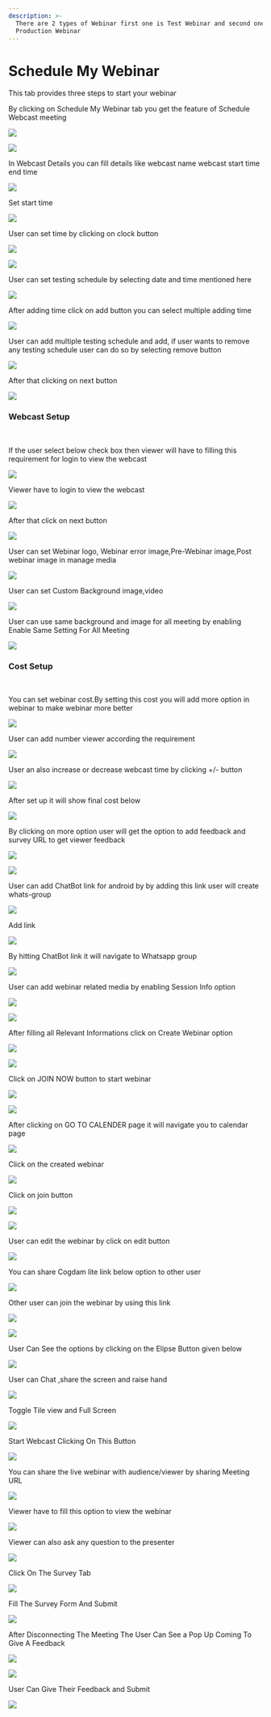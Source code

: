 ```yaml
---
description: >-
  There are 2 types of Webinar first one is Test Webinar and second one is
  Production Webinar
---
```


# Schedule My Webinar

This tab provides three steps to start your webinar

By clicking on Schedule My Webinar tab you get the feature of Schedule Webcast meeting 

![](.gitbook/assets/image%20%28422%29.png)

![](.gitbook/assets/image%20%28436%29.png)

In Webcast Details you can fill details like webcast name webcast start time end time

![](.gitbook/assets/image%20%28392%29.png)

Set start time

![](.gitbook/assets/image%20%28432%29.png)

User can set time by clicking on clock button

![](.gitbook/assets/image%20%28415%29.png)

![](.gitbook/assets/image%20%28410%29.png)

User can set testing schedule by selecting date and time mentioned here

![](.gitbook/assets/image%20%28419%29.png)

After adding time click on add button you can select multiple adding time

![](.gitbook/assets/image%20%28433%29.png)

User can add multiple testing schedule and add, if user wants to remove any testing schedule user can do so by selecting remove button

![](.gitbook/assets/image%20%28438%29.png)

After that clicking on next button

![](.gitbook/assets/image%20%28393%29.png)

###  Webcast Setup <a id="webcast-setup"></a>

‌

If the user select below check box then viewer will have to filling this requirement for login to view the webcast

![](.gitbook/assets/image%20%28428%29.png)

Viewer have to login to view the webcast

![](.gitbook/assets/image%20%28429%29.png)

After that click on next button

![](.gitbook/assets/image%20%28390%29.png)

User can set Webinar logo, Webinar error image,Pre-Webinar image,Post webinar image in manage media

![](.gitbook/assets/image%20%28397%29.png)

User can set Custom Background image,video

![](.gitbook/assets/image%20%28427%29.png)

User can use same background and image for all meeting by enabling Enable Same Setting For All Meeting

![](.gitbook/assets/image%20%28394%29.png)

###  Cost Setup <a id="cost-setup"></a>

‌

You can set webinar cost.By setting this cost you will add more option in webinar to make webinar more better

![](.gitbook/assets/image%20%28401%29.png)

User can add number viewer according the requirement

![](.gitbook/assets/image%20%28412%29.png)

User an also increase or decrease webcast time by clicking +/- button

![](.gitbook/assets/image%20%28441%29.png)

After set up it will show final cost below

![](.gitbook/assets/image%20%28420%29.png)

By clicking on more option user will get the option to add feedback and survey URL to get viewer feedback

![](.gitbook/assets/image%20%28424%29.png)

![](.gitbook/assets/image%20%28442%29.png)

User can add ChatBot link for android by by adding this link user will create whats-group

![](.gitbook/assets/image%20%28425%29.png)

Add link

![](.gitbook/assets/image%20%28404%29.png)

By hitting ChatBot link it will navigate to Whatsapp group

![](.gitbook/assets/image%20%28411%29.png)

User can add webinar related media by enabling Session Info option

![](.gitbook/assets/image%20%28431%29.png)

![](.gitbook/assets/image%20%28423%29.png)

After filling all Relevant Informations  click on Create Webinar option

![](.gitbook/assets/image%20%28398%29.png)

![](.gitbook/assets/image%20%28389%29.png)

Click on JOIN NOW button to start webinar

![](.gitbook/assets/image%20%28399%29.png)

![](.gitbook/assets/image%20%28418%29.png)

After clicking on GO TO CALENDER page it will navigate you to calendar page

![](.gitbook/assets/image%20%28417%29.png)

Click on the created webinar

![](.gitbook/assets/image%20%28414%29.png)

Click on join button

![](.gitbook/assets/image%20%28395%29.png)

![](.gitbook/assets/image%20%28434%29.png)

User can edit the webinar by click on edit button

![](.gitbook/assets/image%20%28407%29.png)

You can share Cogdam lite link below option to other user 

![](.gitbook/assets/image%20%28405%29.png)

Other user can join the webinar by using this link

![](.gitbook/assets/image%20%28403%29.png)

![](.gitbook/assets/image%20%28430%29.png)

User Can See the options by clicking on the Elipse Button given below

![](.gitbook/assets/image%20%28402%29.png)

User can Chat ,share the screen and raise hand

![](.gitbook/assets/image%20%28391%29.png)

Toggle Tile view and Full Screen

![](.gitbook/assets/image%20%28435%29.png)

Start Webcast Clicking On This Button

![](.gitbook/assets/image%20%28437%29.png)

You can share the live webinar with audience/viewer by sharing Meeting URL

![](.gitbook/assets/image%20%28396%29.png)

Viewer have to fill this option to  view the webinar 

![](.gitbook/assets/image%20%28426%29.png)

Viewer can also ask any question to the presenter

![](.gitbook/assets/image%20%28408%29.png)



Click On The Survey Tab

![](.gitbook/assets/image%20%28258%29.png)

Fill The Survey Form And Submit

![](.gitbook/assets/image%20%28260%29.png)

After Disconnecting The Meeting The User Can See a Pop Up Coming To Give A Feedback

![](.gitbook/assets/image%20%28252%29.png)

![](.gitbook/assets/image%20%28225%29.png)



User Can Give Their Feedback and Submit

![](.gitbook/assets/image%20%28236%29.png)













